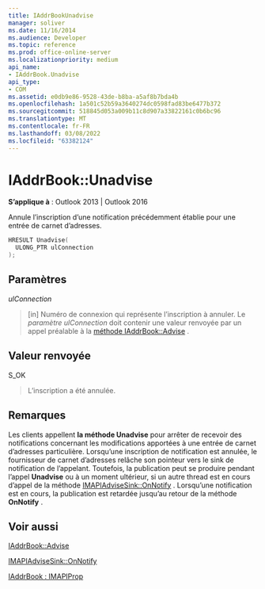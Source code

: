 ```yaml
---
title: IAddrBookUnadvise
manager: soliver
ms.date: 11/16/2014
ms.audience: Developer
ms.topic: reference
ms.prod: office-online-server
ms.localizationpriority: medium
api_name:
- IAddrBook.Unadvise
api_type:
- COM
ms.assetid: e0db9e86-9528-43de-b8ba-a5af8b7bda4b
ms.openlocfilehash: 1a501c52b59a3640274dc0598fad83be6477b372
ms.sourcegitcommit: 518845d053a009b11c8d907a33822161c0b6bc96
ms.translationtype: MT
ms.contentlocale: fr-FR
ms.lasthandoff: 03/08/2022
ms.locfileid: "63382124"
---
```

# <a name="iaddrbookunadvise"></a>IAddrBook::Unadvise

  
  
**S’applique à** : Outlook 2013 | Outlook 2016 
  
Annule l’inscription d’une notification précédemment établie pour une entrée de carnet d’adresses.
  
```cpp
HRESULT Unadvise(
  ULONG_PTR ulConnection
);
```

## <a name="parameters"></a>Paramètres

 _ulConnection_
  
> [in] Numéro de connexion qui représente l’inscription à annuler. Le  _paramètre ulConnection_ doit contenir une valeur renvoyée par un appel préalable à la [méthode IAddrBook::Advise](iaddrbook-advise.md) . 
    
## <a name="return-value"></a>Valeur renvoyée

S_OK 
  
> L’inscription a été annulée.
    
## <a name="remarks"></a>Remarques

Les clients appellent **la méthode Unadvise** pour arrêter de recevoir des notifications concernant les modifications apportées à une entrée de carnet d’adresses particulière. Lorsqu’une inscription de notification est annulée, le fournisseur de carnet d’adresses relâche son pointeur vers le sink de notification de l’appelant. Toutefois, la publication peut se produire pendant l’appel **Unadvise** ou à un moment ultérieur, si un autre thread est en cours d’appel de la méthode [IMAPIAdviseSink::OnNotify](imapiadvisesink-onnotify.md) . Lorsqu’une notification est en cours, la publication est retardée jusqu’au retour de la méthode **OnNotify** . 
  
## <a name="see-also"></a>Voir aussi



[IAddrBook::Advise](iaddrbook-advise.md)
  
[IMAPIAdviseSink::OnNotify](imapiadvisesink-onnotify.md)
  
[IAddrBook : IMAPIProp](iaddrbookimapiprop.md)

